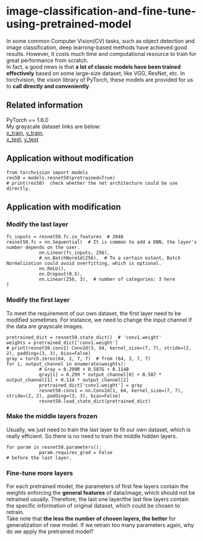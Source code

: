 # image-classification-and-fine-tune-using-pretrained-model

In some common Computer Vision(CV) tasks, such as object detection and image classification, deep learning-based methods have achieved good results. However, it costs much time and computational resource to train for great performance from scratch.   
In fact, a good news is that **a lot of classic models have been trained effectively** based on some large-size dataset, like VGG, ResNet, etc. In torchvision, the vision library of PyTorch, these models are provided for us to **call directly and conveniently**.

## Related information
PyTorch == 1.6.0  
My grayscale dataset links are below:  
[x_train](https://drive.google.com/file/d/1jXPXpEAWE57HshOx_m9A0bFAWRmyQR1d/view?usp=sharing), 
[y_train](https://drive.google.com/file/d/1QO2KPs0OTrn1Qzp5C7_s1PSWY-wc06q0/view?usp=sharing),   
[x_test](https://drive.google.com/file/d/1Zvln2lbhk6Aov3bg8-dk6aYKOtiFPkIs/view?usp=sharing), 
[y_test](https://drive.google.com/file/d/1O942yv17102st1tdtgjOTErbj_pnHIhh/view?usp=sharing)

## Application without modification
```
from torchvision import models
res50 = models.resnet50(pretrained=True)
# print(res50)  check whether the net architecture could be use directly.
```

## Application with modification
### Modify the last layer
```
fc_inputs = resnet50.fc.in_features  # 2048
resnet50.fc = nn.Sequential(  # It is common to add a DNN, the layer's number depends on the user.
            nn.Linear(fc_inputs, 256),
            # nn.BatchNorm1d(256),  # To a certain extent, Batch Normalization could avoid overfitting, which is optional.
            nn.ReLU(),
            nn.Dropout(0.5),
            nn.Linear(256, 3),  # number of categories: 3 here
)
```
### Modify the first layer
To meet the requirement of our own dataset, the first layer need to be modified sometimes. For instance, we need to change the input channel if the data are grayscale images.
```
pretrained_dict = resnet50.state_dict()  # 'conv1.weight'
weights = pretrained_dict['conv1.weight']
# print(resnet50.conv1) Conv2d(3, 64, kernel_size=(7, 7), stride=(2, 2), padding=(3, 3), bias=False)
gray = torch.zeros(64, 1, 7, 7)  # from (64, 3, 7, 7)
for i, output_channel in enumerate(weights):
            # Gray = 0.299R + 0.587G + 0.114B
            gray[i] = 0.299 * output_channel[0] + 0.587 * output_channel[1] + 0.114 * output_channel[2]
            pretrained_dict['conv1.weight'] = gray
            resnet50.conv1 = nn.Conv2d(1, 64, kernel_size=(7, 7), stride=(2, 2), padding=(3, 3), bias=False)
            resnet50.load_state_dict(pretrained_dict)
```

### Make the middle layers frozen
Usually, we just need to train the last layer to fit our own dataset, which is really efficient. So there is no need to train the middle hidden layers.
```
for param in resnet50.parameters():
            param.requires_grad = False
# before the last layer.
```

### Fine-tune more layers
For each pretrained model, the parameters of first few layers contain the weights enforcing the **general features** of data/image, which should not be retrained usually.
Therefore, the last one layer/the last few layers contain the specific information of original dataset, which could be chosen to retrain.   
Take note that **the less the number of chosen layers, the better** for generalization of new model. If we retrain too many parameters again, why do we apply the pretrained model?
